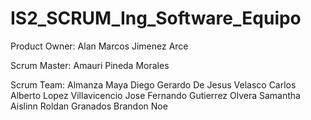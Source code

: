 # IS2_SCRUM_Ing_Software_Equipo

Product Owner: Alan Marcos Jimenez Arce 

Scrum Master: Amauri Pineda Morales

Scrum Team:
Almanza Maya Diego Gerardo
De Jesus Velasco Carlos Alberto
Lopez Villavicencio Jose Fernando
Gutierrez Olvera Samantha Aislinn
Roldan Granados Brandon Noe 
